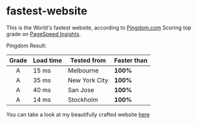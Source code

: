 # fastest-website
This is the World's fastest website, according to [Pingdom.com](https://tools.pingdom.com/#!/cqUZyC/https://lordjme.github.io/fastest-website/index.html)
Scoring top grade on [PageSpeed Insights](https://developers.google.com/speed/pagespeed/insights/?hl=sv&url=https%3A%2F%2Flordjme.github.io%2Ffastest-website%2Findex.html).

Pingdom Result:

Grade   |   Load time   |   Tested from   |   Faster than
:---: |   ---   |   ---   |   ---
A   |   15 ms   |   Melbourne   |   **100%**
A   |   35 ms   |   New York City   |   **100%**
A   |   40 ms   |   San Jose   |   **100%**
A   |   14 ms   |   Stockholm   |   **100%**

You can take a look at my beautifully crafted website [here](https://lordjme.github.com/fastest-website/index.html)
